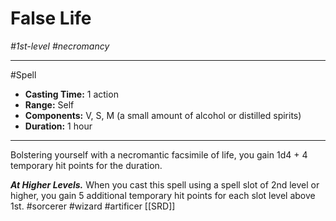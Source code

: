 # False Life
*#1st-level #necromancy*
___ 
#Spell
- **Casting Time:** 1 action
- **Range:** Self
- **Components:** V, S, M (a small amount of alcohol or distilled spirits)
- **Duration:** 1 hour
---
Bolstering yourself with a necromantic facsimile of life, you gain 1d4 + 4 temporary hit points for the duration.

***At Higher Levels.*** When you cast this spell using a spell slot of 2nd level or higher, you gain 5 additional temporary hit points for each slot level above 1st.
#sorcerer
#wizard
#artificer
[[SRD]]